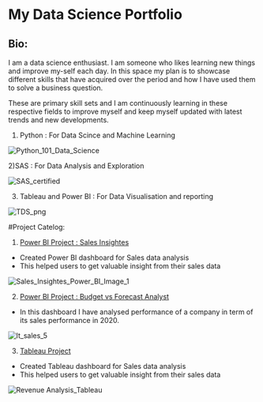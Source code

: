 # My Data Science Portfolio

## Bio: 
I am a data science enthusiast. I am someone who likes learning new things and improve my-self each day. 
In this space my plan is to showcase different skills that have acquired over the period and how I have used them to solve a business question. 

These are primary skill sets and I am continuously learning in these respective fields to improve myself and keep myself updated with latest trends and new developments.

1) Python : For Data Scince and Machine Learning

![Python_101_Data_Science](https://user-images.githubusercontent.com/61430361/103727762-1a84ce80-5002-11eb-9347-82cb7f13d718.png)

2)SAS : For Data Analysis and Exploration 

![SAS_certified](https://user-images.githubusercontent.com/61430361/103727764-1bb5fb80-5002-11eb-9fa1-ce428ee68d1b.png)

3) Tableau and Power BI : For Data Visualisation and reporting

![TDS_png](https://user-images.githubusercontent.com/61430361/103727767-1c4e9200-5002-11eb-8bee-5fb664334476.png)


#Project Catelog:

1) [Power BI Project : Sales Insightes](https://github.com/harshuvj/Power-BI-Projects/blob/main/README.md)

- Created Power BI dashboard for Sales data analysis
- This helped users to get valuable insight from their sales data

![Sales_Insightes_Power_BI_Image_1](https://user-images.githubusercontent.com/61430361/103799835-a255f180-5071-11eb-8764-d3a747d099e9.JPG)


2) [Power BI Project : Budget vs  Forecast Analyst](https://github.com/harshuvj/Power-BI-Project_102/blob/main/README.md)

- In this dashboard I have analysed performance of a company in term of its sales performance in 2020.

![It_sales_5](https://user-images.githubusercontent.com/61430361/103800345-4f306e80-5072-11eb-95cd-e6cf259fe9fb.JPG)

3) [Tableau Project](https://user-images.githubusercontent.com/61430361/103801904-5f494d80-5074-11eb-924f-5f5d1ce72da7.jpg)

- Created Tableau dashboard for Sales data analysis
- This helped users to get valuable insight from their sales data

![Revenue Analysis_Tableau](https://user-images.githubusercontent.com/61430361/103802639-763c6f80-5075-11eb-9148-16c2205eaebd.jpg)


